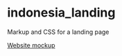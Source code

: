 # indonesia_landing
Markup and CSS for a landing page

[Website mockup](https://www.figma.com/design/S1hB3fWlVVfoi53JhqgmS9/Landing-page---Indonesia?node-id=0-1&p=f&t=9JBvcwbwgakEqwKH-0)